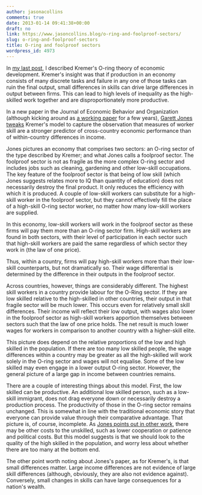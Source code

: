 ```yaml
---
author: jasonacollins
comments: true
date: 2013-01-14 09:41:38+00:00
draft: no
link: https://www.jasoncollins.blog/o-ring-and-foolproof-sectors/
slug: o-ring-and-foolproof-sectors
title: O-ring and foolproof sectors
wordpress_id: 4973
---
```


In [my last post](https://www.jasoncollins.blog/kremers-o-ring-theory-of-economic-development/), I described Kremer's O-ring theory of economic development. Kremer's insight was that if production in an economy consists of many discrete tasks and failure in any one of those tasks can ruin the final output, small differences in skills can drive large differences in output between firms. This can lead to high levels of inequality as the high-skilled work together and are disproportionately more productive.

In a new paper in the Journal of Economic Behavior and Organization (although kicking around as [a working paper](http://mason.gmu.edu/~gjonesb/O%20Ring%20Foolproof.pdf) for a few years), [Garett Jones tweaks](http://www.sciencedirect.com/science/article/pii/S0167268112002193) Kremer's model to capture the observation that measures of worker skill are a stronger predictor of cross-country economic performance than of within-country differences in income.

Jones pictures an economy that comprises two sectors: an O-ring sector of the type described by Kremer; and what Jones calls a foolproof sector. The foolproof sector is not as fragile as the more complex O-ring sector and includes jobs such as cleaning, gardening and other low-skill occupations. The key feature of the foolproof sector is that being of low skill (which Jones suggests relates more to IQ than quantity of education) does not necessarily destroy the final product. It only reduces the efficiency with which it is produced. A couple of low-skill workers can substitute for a high-skill worker in the foolproof sector, but they cannot effectively fill the place of a high-skill O-ring sector worker, no matter how many low-skill workers are supplied.

In this economy, low-skill workers will work in the foolproof sector as these firms will pay them more than an O-ring sector firm. High-skill workers are found in both sectors, with their level of participation in each sector such that high-skill workers are paid the same regardless of which sector they work in (the law of one price).

Thus, within a country, firms will pay high-skill workers more than their low-skill counterparts, but not dramatically so. Their wage differential is determined by the difference in their outputs in the foolproof sector.

Across countries, however, things are considerably different. The highest skill workers in a country provide labour for the O-Ring sector. If they are low skilled relative to the high-skilled in other countries, their output in that fragile sector will be much lower. This occurs even for relatively small skill differences. Their income will reflect their low output, with wages also lower in the foolproof sector as high-skill workers apportion themselves between sectors such that the law of one price holds. The net result is much lower wages for workers in comparison to another country with a higher-skill elite.

This picture does depend on the relative proportions of the low and high skilled in the population. If there are too many low skilled people, the wage differences within a country may be greater as all the high-skilled will work solely in the O-ring sector and wages will not equalise. Some of the low skilled may even engage in a lower output O-ring sector. However, the general picture of a large gap in income between countries remains.

There are a couple of interesting things about this model. First, the low skilled can be productive. An additional low skilled person, such as a low-skill immigrant, does not drag everyone down or necessarily destroy a production process. The productivity of those in the O-ring sector remains unchanged. This is somewhat in line with the traditional economic story that everyone can provide value through their comparative advantage. That picture is, of course, incomplete. As [Jones points out in other work](https://www.jasoncollins.blog/jones-on-iq-and-productivity/), there may be other costs to the unskilled, such as lower cooperation or patience and political costs. But this model suggests is that we should look to the quality of the high skilled in the population, and worry less about whether there are too many at the bottom end.

The other point worth noting about Jones's paper, as for Kremer's, is that small differences matter. Large income differences are not evidence of large skill differences (although, obviously, they are also not evidence against). Conversely, small changes in skills can have large consequences for a nation's wealth.
